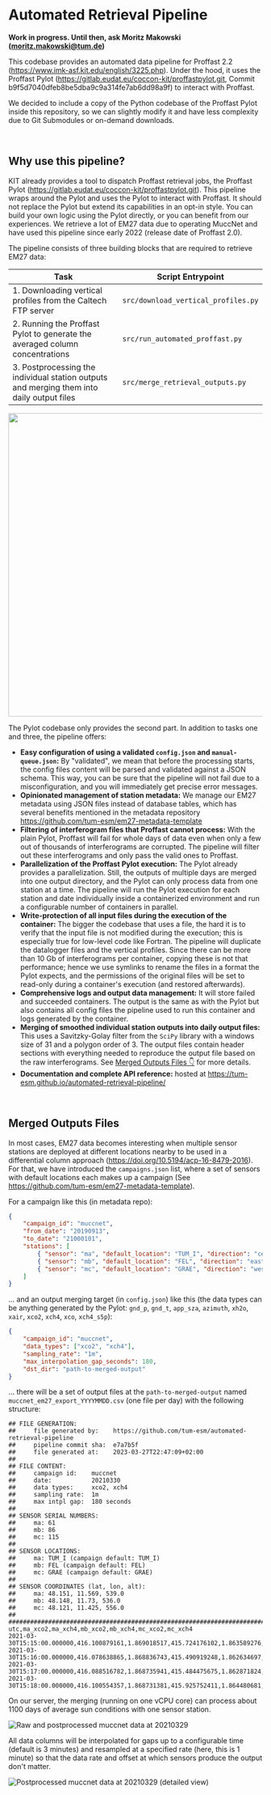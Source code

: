 # Automated Retrieval Pipeline

**Work in progress. Until then, ask Moritz Makowski ([moritz.makowski@tum.de](mailto:moritz.makowski@tum.de))**

This codebase provides an automated data pipeline for Proffast 2.2 (https://www.imk-asf.kit.edu/english/3225.php). Under the hood, it uses the Proffast Pylot (https://gitlab.eudat.eu/coccon-kit/proffastpylot.git, Commit b9f5d7040dfeb8be5dba9c9a314fe7ab6dd98a9f) to interact with Proffast.

We decided to include a copy of the Python codebase of the Proffast Pylot inside this repository, so we can slightly modify it and have less complexity due to Git Submodules or on-demand downloads.

<br/>

## Why use this pipeline?

KIT already provides a tool to dispatch Proffast retrieval jobs, the Proffast Pylot (https://gitlab.eudat.eu/coccon-kit/proffastpylot.git). This pipeline wraps around the Pylot and uses the Pylot to interact with Proffast. It should not replace the Pylot but extend its capabilities in an opt-in style. You can build your own logic using the Pylot directly, or you can benefit from our experiences. We retrieve a lot of EM27 data due to operating MuccNet and have used this pipeline since early 2022 (release date of Proffast 2.0).

The pipeline consists of three building blocks that are required to retrieve EM27 data:

| Task                                                                                      | Script Entrypoint                   |
| ----------------------------------------------------------------------------------------- | ----------------------------------- |
| 1. Downloading vertical profiles from the Caltech FTP server                              | `src/download_vertical_profiles.py` |
| 2. Running the Proffast Pylot to generate the averaged column concentrations              | `src/run_automated_proffast.py`     |
| 3. Postprocessing the individual station outputs and merging them into daily output files | `src/merge_retrieval_outputs.py`    |

<p align="center">
    <img width="600" src="docs/revised-retrieval-pipeline-architecture.png"/>
</p>

The Pylot codebase only provides the second part. In addition to tasks one and three, the pipeline offers:

-   **Easy configuration of using a validated `config.json` and `manual-queue.json`:** By "validated", we mean that before the processing starts, the config files content will be parsed and validated against a JSON schema. This way, you can be sure that the pipeline will not fail due to a misconfiguration, and you will immediately get precise error messages.
-   **Opinionated management of station metadata:** We manage our EM27 metadata using JSON files instead of database tables, which has several benefits mentioned in the metadata repository https://github.com/tum-esm/em27-metadata-template
-   **Filtering of interferogram files that Proffast cannot process:** With the plain Pylot, Proffast will fail for whole days of data even when only a few out of thousands of interferograms are corrupted. The pipeline will filter out these interferograms and only pass the valid ones to Proffast.
-   **Parallelization of the Proffast Pylot execution:** The Pylot already provides a parallelization. Still, the outputs of multiple days are merged into one output directory, and the Pylot can only process data from one station at a time. The pipeline will run the Pylot execution for each station and date individually inside a containerized environment and run a configurable number of containers in parallel.
-   **Write-protection of all input files during the execution of the container:** The bigger the codebase that uses a file, the hard it is to verify that the input file is not modified during the execution; this is especially true for low-level code like Fortran. The pipeline will duplicate the datalogger files and the vertical profiles. Since there can be more than 10 Gb of interferograms per container, copying these is not that performance; hence we use symlinks to rename the files in a format the Pylot expects, and the permissions of the original files will be set to read-only during a container's execution (and restored afterwards).
-   **Comprehensive logs and output data management:** It will store failed and succeeded containers. The output is the same as with the Pylot but also contains all config files the pipeline used to run this container and logs generated by the container.
-   **Merging of smoothed individual station outputs into daily output files:** This uses a Savitzky-Golay filter from the `SciPy` library with a windows size of 31 and a polygon order of 3. The output files contain header sections with everything needed to reproduce the output file based on the raw interferograms. See [Merged Outputs Files 👇](#merged-outputs-files) for more details.
-   **Documentation and complete API reference:** hosted at https://tum-esm.github.io/automated-retrieval-pipeline/

<br/>

## Merged Outputs Files

In most cases, EM27 data becomes interesting when multiple sensor stations are deployed at different locations nearby to be used in a differential column approach (https://doi.org/10.5194/acp-16-8479-2016). For that, we have introduced the `campaigns.json` list, where a set of sensors with default locations each makes up a campaign (See https://github.com/tum-esm/em27-metadata-template).

For a campaign like this (in metadata repo):

```json
{
    "campaign_id": "muccnet",
    "from_date": "20190913",
    "to_date": "21000101",
    "stations": [
        { "sensor": "ma", "default_location": "TUM_I", "direction": "center" },
        { "sensor": "mb", "default_location": "FEL", "direction": "east" },
        { "sensor": "mc", "default_location": "GRAE", "direction": "west" }
    ]
}
```

... and an output merging target (in `config.json`) like this (the data types can be anything generated by the Pylot: `gnd_p`, `gnd_t`, `app_sza`, `azimuth`, `xh2o`, `xair`, `xco2`, `xch4`, `xco`, `xch4_s5p`):

```json
{
    "campaign_id": "muccnet",
    "data_types": ["xco2", "xch4"],
    "sampling_rate": "1m",
    "max_interpolation_gap_seconds": 180,
    "dst_dir": "path-to-merged-output"
}
```

... there will be a set of output files at the `path-to-merged-output` named `muccnet_em27_export_YYYYMMDD.csv` (one file per day) with the following structure:

```csv
## FILE GENERATION:
##     file generated by:    https://github.com/tum-esm/automated-retrieval-pipeline
##     pipeline commit sha:  e7a7b5f
##     file generated at:    2023-03-27T22:47:09+02:00
##
## FILE CONTENT:
##     campaign id:    muccnet
##     date:           20210330
##     data types:     xco2, xch4
##     sampling rate:  1m
##     max intpl gap:  180 seconds
##
## SENSOR SERIAL NUMBERS:
##     ma: 61
##     mb: 86
##     mc: 115
##
## SENSOR LOCATIONS:
##     ma: TUM_I (campaign default: TUM_I)
##     mb: FEL (campaign default: FEL)
##     mc: GRAE (campaign default: GRAE)
##
## SENSOR COORDINATES (lat, lon, alt):
##     ma: 48.151, 11.569, 539.0
##     mb: 48.148, 11.73, 536.0
##     mc: 48.121, 11.425, 556.0
##
################################################################################
utc,ma_xco2,ma_xch4,mb_xco2,mb_xch4,mc_xco2,mc_xch4
2021-03-30T15:15:00.000000,416.100879161,1.869018517,415.724176102,1.863589276,416.517596549,1.867316010
2021-03-30T15:16:00.000000,416.078638865,1.868836743,415.490919248,1.862634697,416.481850179,1.867328453
2021-03-30T15:17:00.000000,416.088516782,1.868735941,415.484475675,1.862871824,416.512162103,1.867350658
2021-03-30T15:18:00.000000,416.100554357,1.868731381,415.925752411,1.864480681,416.549362098,1.867669277
```

On our server, the merging (running on one vCPU core) can process about 1100 days of average sun conditions with one sensor station.

![Raw and postprocessed muccnet data at 20210329](docs/muccnet_em27_export_20210329.png)

All data columns will be interpolated for gaps up to a configurable time (default is 3 minutes) and resampled at a specified rate (here, this is 1 minute) so that the data rate and offset at which sensors produce the output don't matter.

![Postprocessed muccnet data at 20210329 (detailed view)](docs/muccnet_em27_export_20210329-detailed.png)
